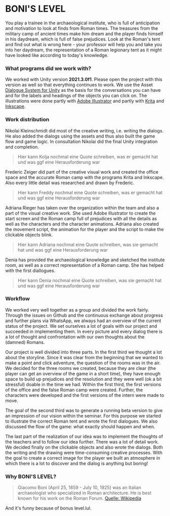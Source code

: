 # BONI'S LEVEL

You play a trainee in the archaeological institute, who is full of anticipation and motivation to look at finds from Roman times. The treasures from the military camp of ancient times make him dream and the player finds himself in his daydream, which is full of false prejudices. Look at the Roman's tent and find out what is wrong here - your professor will help you and take you into her daydream, the representation of a Roman legionary tent as it might have looked like according to today's knowledge.

### What programs did we work with?
We worked with Unity version **2021.3.0f1**. Please open the project with this version as well so that everything continues to work. We use the Asset [Dialogue System for Unity](https://assetstore.unity.com/packages/tools/ai/dialogue-system-for-unity-11672) as the basis for the conversations you can have and for the labels and headings of the objects you can click on. The illustrations were done partly with [Adobe Illustrator](https://www.adobe.com/de/products/illustrator.html?gclid=CjwKCAjwo_KXBhAaEiwA2RZ8hGLCobLRWh00JQReYHQckQNAgv3V1iFeyhOgf82Rv4Rwlx9ZXUKfbBoCgmYQAvD_BwE&mv=search&mv=search&sdid=KCJMVLF6&ef_id=CjwKCAjwo_KXBhAaEiwA2RZ8hGLCobLRWh00JQReYHQckQNAgv3V1iFeyhOgf82Rv4Rwlx9ZXUKfbBoCgmYQAvD_BwE:G:s&s_kwcid=AL!3085!3!599955190798!e!!g!!adobe%20illustrator!1425872103!56040776556) and partly with [Krita](https://krita.org/en/) and [Inkscape](https://inkscape.org/de/). 

### Work distribution
Nikolai Kleinschmidt did most of the creative writing, i.e. writing the dialogs. He also added the dialogs using the assets and thus also built the game flow and game logic. In consultation Nikolai did the final Unity integration and completion.
> Hier kann Kolja nochmal eine Quote schreiben, was er gemacht hat und was ggf eine Herausforderung war

Frederic Zeiger did part of the creative visual work and created the office space and the accurate Roman camp with the programs Krita and Inkscape. Also every little detail was researched and drawn by Frederic. 
> Hier kann Freddy nochmal eine Quote schreiben, was er gemacht hat und was ggf eine Herausforderung war

Adriana Rieger has taken over the organization within the team and also a part of the visual creative work. She used Adobe Illustrator to create the start screen and the Roman camp full of prejudices with all the details as well as the characters and the character animations. Adriana also created the movement script, the animation for the player and the script to make the clickable objects blink.
> Hier kann Adriana nochmal eine Quote schreiben, was sie gemacht hat und was ggf eine Herausforderung war

Denia has provided the archaeological knowledge and sketched the institute room, as well as a correct representation of a Roman camp. She has helped with the first diallogues.
> Hier kann Denia nochmal eine Quote schreiben, was sie gemacht hat und was ggf eine Herausforderung war

### Workflow
We worked very well together as a group and divided the work fairly. Through the issues on Github and the continuous exchange about progress and further plans via WhatsApp, we always had an overview of the current status of the project.
We set ourselves a lot of goals with our project and succeeded in implementing them. In every picture and every dialog there is a lot of thought and confrontation with our own thoughts about the (damned) Romans. 

Our project is well divided into three parts. In the first third we thought a lot about the storyline. Since it was clear from the beginning that we wanted to make a point and click adventure, the question of the rooms was in the air. We decided for the three rooms we created, because they are clear (the player can get an overview of the game in a short time), they have enough space to build up prejudices and the resolution and they were well (ok a bit stressful) doable in the time we had. Within the first third, the first versions of the office and the false Roman camp were created. Further, the characters were developed and the first versions of the intern were made to move. 

The goal of the second third was to generate a running beta version to give an impression of our vision within the seminar. For this purpose we started to illustrate the correct Roman tent and wrote the first dialogues. We also discussed the flow of the game: what exactly should happen and when.

The last part of the realization of our idea was to implement the thoughts of the teachers and to follow our idea further. There was a lot of detail work. We decided finally on the clickable objects and also wrote the dialogs. Both the writing and the drawing were time-consuming creative processes. With the goal to create a correct image for the player we built an atmosphere in which there is a lot to discover and the dialog is anything but boring! 

### Why BONI'S LEVEL?
> Giacomo Boni (April 25, 1859 - July 10, 1925) was an Italian archaeologist who specialized in Roman architecture. He is best known for his work on the Roman Forum.
[Quelle: Wikipedia](https://en.wikipedia.org/wiki/Giacomo_Boni_(archaeologist))

And it's funny because of bonus level.lul.
